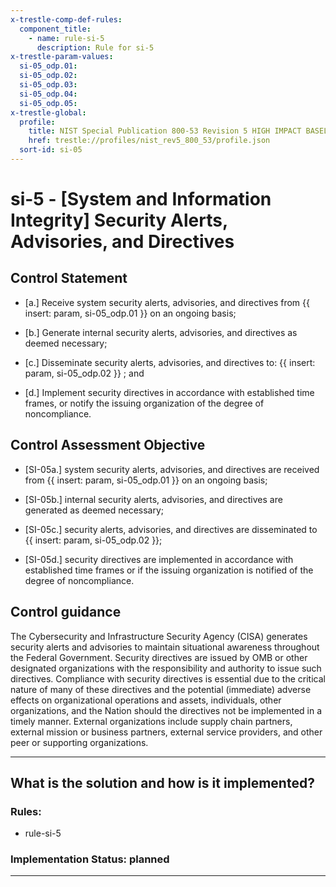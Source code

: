 ```yaml
---
x-trestle-comp-def-rules:
  component_title:
    - name: rule-si-5
      description: Rule for si-5
x-trestle-param-values:
  si-05_odp.01:
  si-05_odp.02:
  si-05_odp.03:
  si-05_odp.04:
  si-05_odp.05:
x-trestle-global:
  profile:
    title: NIST Special Publication 800-53 Revision 5 HIGH IMPACT BASELINE
    href: trestle://profiles/nist_rev5_800_53/profile.json
  sort-id: si-05
---
```


# si-5 - \[System and Information Integrity\] Security Alerts, Advisories, and Directives

## Control Statement

- \[a.\] Receive system security alerts, advisories, and directives from {{ insert: param, si-05_odp.01 }} on an ongoing basis;

- \[b.\] Generate internal security alerts, advisories, and directives as deemed necessary;

- \[c.\] Disseminate security alerts, advisories, and directives to: {{ insert: param, si-05_odp.02 }} ; and

- \[d.\] Implement security directives in accordance with established time frames, or notify the issuing organization of the degree of noncompliance.

## Control Assessment Objective

- \[SI-05a.\] system security alerts, advisories, and directives are received from {{ insert: param, si-05_odp.01 }} on an ongoing basis;

- \[SI-05b.\] internal security alerts, advisories, and directives are generated as deemed necessary;

- \[SI-05c.\] security alerts, advisories, and directives are disseminated to {{ insert: param, si-05_odp.02 }};

- \[SI-05d.\] security directives are implemented in accordance with established time frames or if the issuing organization is notified of the degree of noncompliance.

## Control guidance

The Cybersecurity and Infrastructure Security Agency (CISA) generates security alerts and advisories to maintain situational awareness throughout the Federal Government. Security directives are issued by OMB or other designated organizations with the responsibility and authority to issue such directives. Compliance with security directives is essential due to the critical nature of many of these directives and the potential (immediate) adverse effects on organizational operations and assets, individuals, other organizations, and the Nation should the directives not be implemented in a timely manner. External organizations include supply chain partners, external mission or business partners, external service providers, and other peer or supporting organizations.

______________________________________________________________________

## What is the solution and how is it implemented?

<!-- For implementation status enter one of: implemented, partial, planned, alternative, not-applicable -->

<!-- Note that the list of rules under ### Rules: is read-only and changes will not be captured after assembly to JSON -->

<!-- Add control implementation description here for control: si-5 -->

### Rules:

  - rule-si-5

### Implementation Status: planned

______________________________________________________________________
